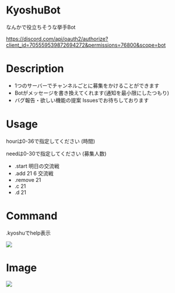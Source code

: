 # KyoshuBot
なんかで役立ちそうな挙手Bot

https://discord.com/api/oauth2/authorize?client_id=705559539872694272&permissions=76800&scope=bot

# Description
* 1つのサーバーでチャンネルごとに募集をかけることができます
* Botがメッセージを書き換えてくれます(通知を最小限にしたつもり)
* バグ報告・欲しい機能の提案 Issuesでお待ちしております

# Usage
hourは0-36で指定してください (時間)

needは0-30で指定してください (募集人数)

* .start 明日の交流戦
* .add 21 6 交流戦
* .remove 21
* .c 21
* .d 21

# Command

.kyoshuでhelp表示

![](https://i.imgur.com/FVis2Pj.png)

# Image
![](https://i.imgur.com/MpV9pCV.png)
